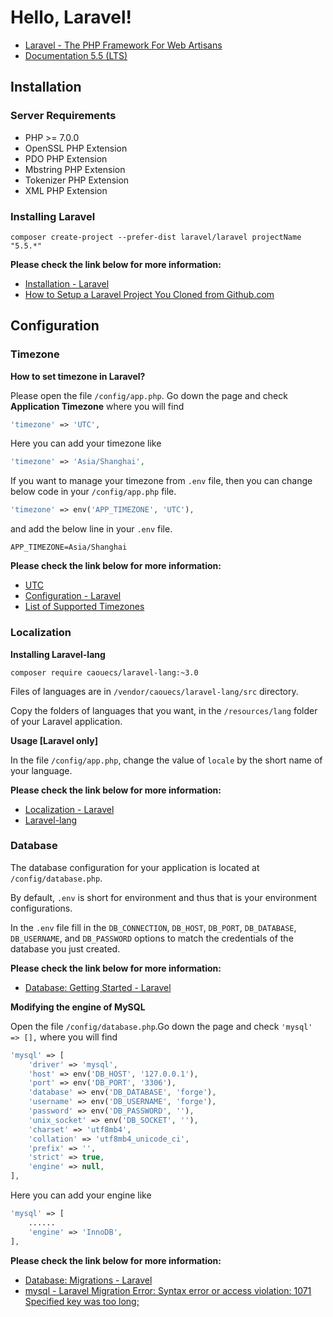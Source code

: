 # Hello, Laravel!

* [Laravel - The PHP Framework For Web Artisans](https://laravel.com/)
* [Documentation 5.5 (LTS)](https://laravel.com/docs/5.5)

## Installation

### Server Requirements

* PHP >= 7.0.0
* OpenSSL PHP Extension
* PDO PHP Extension
* Mbstring PHP Extension
* Tokenizer PHP Extension
* XML PHP Extension

### Installing Laravel

```
composer create-project --prefer-dist laravel/laravel projectName "5.5.*"
```

**Please check the link below for more information:**

* [Installation - Laravel](https://laravel.com/docs/5.5/installation)
* [How to Setup a Laravel Project You Cloned from Github.com](https://devmarketer.io/learn/setup-laravel-project-cloned-github-com/)

## Configuration

### Timezone

**How to set timezone in Laravel?**

Please open the file `/config/app.php`. Go down the page and check **Application Timezone** where you will find

```php
'timezone' => 'UTC',
```

Here you can add your timezone like

```php
'timezone' => 'Asia/Shanghai',
```

If you want to manage your timezone from `.env` file, then you can change below code in your `/config/app.php` file.

```php
'timezone' => env('APP_TIMEZONE', 'UTC'),
```

and add the below line in your `.env` file.

```
APP_TIMEZONE=Asia/Shanghai
```

**Please check the link below for more information:**

* [UTC](https://en.wikipedia.org/wiki/Coordinated_Universal_Time)
* [Configuration - Laravel](https://laravel.com/docs/5.5/configuration)
* [List of Supported Timezones](http://php.net/manual/en/timezones.php)

### Localization

**Installing Laravel-lang**

```
composer require caouecs/laravel-lang:~3.0
```

Files of languages are in `/vendor/caouecs/laravel-lang/src` directory.

Copy the folders of languages that you want, in the `/resources/lang` folder of your Laravel application.

**Usage [Laravel only]**

In the file `/config/app.php`, change the value of `locale` by the short name of your language.

**Please check the link below for more information:**

* [Localization - Laravel](https://laravel.com/docs/5.5/localization)
* [Laravel-lang](https://github.com/caouecs/Laravel-lang)

### Database

The database configuration for your application is located at `/config/database.php`.

By default, `.env` is short for environment and thus that is your environment configurations.

In the `.env` file fill in the `DB_CONNECTION`, `DB_HOST`, `DB_PORT`, `DB_DATABASE`, `DB_USERNAME`, and `DB_PASSWORD` options to match the credentials of the database you just created.

**Please check the link below for more information:**

* [Database: Getting Started - Laravel](https://laravel.com/docs/5.5/database)

**Modifying the engine of MySQL**

Open the file `/config/database.php`.Go down the page and check `'mysql' => [],` where you will find

```php
'mysql' => [
    'driver' => 'mysql',
    'host' => env('DB_HOST', '127.0.0.1'),
    'port' => env('DB_PORT', '3306'),
    'database' => env('DB_DATABASE', 'forge'),
    'username' => env('DB_USERNAME', 'forge'),
    'password' => env('DB_PASSWORD', ''),
    'unix_socket' => env('DB_SOCKET', ''),
    'charset' => 'utf8mb4',
    'collation' => 'utf8mb4_unicode_ci',
    'prefix' => '',
    'strict' => true,
    'engine' => null,
],
```

Here you can add your engine like

```php
'mysql' => [
    ......
    'engine' => 'InnoDB',
],
```

**Please check the link below for more information:**

* [Database: Migrations - Laravel](https://laravel.com/docs/5.5/migrations#tables)
* [mysql - Laravel Migration Error: Syntax error or access violation: 1071 Specified key was too long;](https://stackoverflow.com/questions/42244541/laravel-migration-error-syntax-error-or-access-violation-1071-specified-key-wa)
